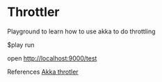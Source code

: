 Throttler
=====================================

Playground to learn how to use akka to do throttling

$play run

open [http://localhost:9000/test](http://localhost:9000/test)

References
[Akka throtler](http://doc.akka.io/docs/akka/2.2.0/contrib/throttle.html)